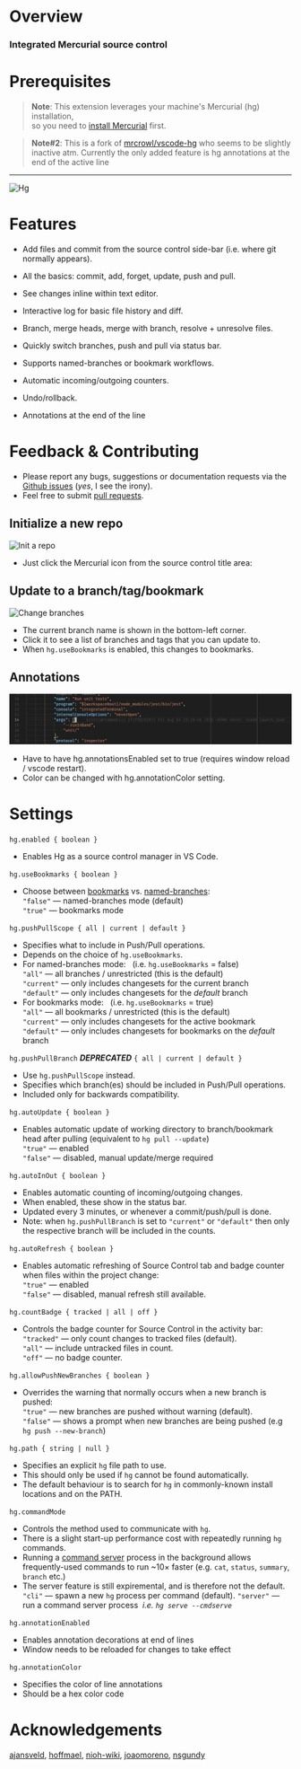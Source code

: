 # Overview

### Integrated Mercurial source control

# Prerequisites

> **Note**: This extension leverages your 
> machine's Mercurial (hg) installation,  
> so you need to [install Mercurial](https://www.mercurial-scm.org) first. 

> **Note#2**: This is a fork of 
> [mrcrowl/vscode-hg](https://github.com/mrcrowl/vscode-hg) who seems to be slightly inactive atm. Currently the only added feature is hg annotations at the end of the active line
-----

![Hg](images/hg.png) 

# Features

 * Add files and commit from the source control side-bar (i.e. where git normally appears).

 * All the basics: commit, add, forget, update, push and pull. 

 * See changes inline within text editor. 

 * Interactive log for basic file history and diff.

 * Branch, merge heads, merge with branch, resolve + unresolve files.

 * Quickly switch branches, push and pull via status bar.

 * Supports named-branches or bookmark workflows.

 * Automatic incoming/outgoing counters. 

 * Undo/rollback.

 * Annotations at the end of the line

# Feedback & Contributing

 * Please report any bugs, suggestions or documentation requests via the [Github issues](https://github.com/mrcrowl/vscode-hg/issues) (_yes_, I see the irony).
 * Feel free to submit [pull requests](https://github.com/mrcrowl/vscode-hg/pulls).


## Initialize a new repo

![Init a repo](images/init.gif) 

  * Just click the Mercurial icon from the source control title area:

## Update to a branch/tag/bookmark

![Change branches](images/change-branch.gif)

  * The current branch name is shown in the bottom-left corner.
  * Click it to see a list of branches and tags that you can update to.
  * When `hg.useBookmarks` is enabled, this changes to bookmarks.

## Annotations

![Annotation](images/annotations.png)

  * Have to have hg.annotationsEnabled set to true (requires window reload / vscode restart).
  * Color can be changed with hg.annotationColor setting.

# Settings

`hg.enabled { boolean }`
  * Enables Hg as a source control manager in VS Code.

`hg.useBookmarks { boolean }`
  * Choose between [bookmarks](https://www.mercurial-scm.org/wiki/Bookmarks) vs. [named-branches](https://www.mercurial-scm.org/wiki/NamedBranches):  
  `"false"` — named-branches mode (default)  
  `"true"` — bookmarks mode  

`hg.pushPullScope { all | current | default }`
  * Specifies what to include in Push/Pull operations.
  * Depends on the choice of `hg.useBookmarks`.
  * For named-branches mode: &nbsp; (i.e. `hg.useBookmarks` = false)  
  `"all"` &mdash; all branches / unrestricted (this is the default)  
  `"current"` &mdash; only includes changesets for the current branch  
  `"default"` &mdash; only includes changesets for the _default_ branch
  * For bookmarks mode: &nbsp; (i.e. `hg.useBookmarks` = true)  
  `"all"` &mdash; all bookmarks / unrestricted (this is the default)  
  `"current"` &mdash; only includes changesets for the active bookmark  
  `"default"` &mdash; only includes changesets for bookmarks on the _default_ branch

`hg.pushPullBranch` _**DEPRECATED**_ `{ all | current | default }`
  * Use `hg.pushPullScope` instead.
  * Specifies which branch(es) should be included in Push/Pull operations. 
  * Included only for backwards compatibility.
  
`hg.autoUpdate { boolean }`
  * Enables automatic update of working directory to branch/bookmark head after pulling (equivalent to `hg pull --update`)  
  `"true"` &mdash; enabled  
  `"false"` &mdash; disabled, manual update/merge required

`hg.autoInOut { boolean }`
  * Enables automatic counting of incoming/outgoing changes.
  * When enabled, these show in the status bar.
  * Updated every 3 minutes, or whenever a commit/push/pull is done.
  * Note: when `hg.pushPullBranch` is set to `"current"` or `"default"` then only the respective branch will be included in the counts.
  
`hg.autoRefresh { boolean }`
  * Enables automatic refreshing of Source Control tab and badge counter when files within the project change:  
  `"true"` &mdash; enabled  
  `"false"` &mdash; disabled, manual refresh still available.
    
`hg.countBadge { tracked | all | off }`
  * Controls the badge counter for Source Control in the activity bar:  
  `"tracked"` &mdash; only count changes to tracked files (default).  
  `"all"` &mdash; include untracked files in count.  
  `"off"` &mdash; no badge counter.
  
`hg.allowPushNewBranches { boolean }`
  * Overrides the warning that normally occurs when a new branch is pushed:  
  `"true"` &mdash; new branches are pushed without warning (default).  
  `"false"` &mdash; shows a prompt when new branches are being pushed (e.g `hg push --new-branch`)

`hg.path { string | null }`
  * Specifies an explicit `hg` file path to use.
  * This should only be used if `hg` cannot be found automatically.
  * The default behaviour is to search for `hg` in commonly-known install locations and on the PATH.
  
`hg.commandMode`
  * Controls the method used to communicate with `hg`.
  * There is a slight start-up performance cost with repeatedly running `hg` commands.
  * Running a [command server](https://www.mercurial-scm.org/wiki/CommandServer) process in the background allows frequently-used commands to run ~10× faster (e.g. `cat`, `status`, `summary`, `branch` etc.)  
  * The server feature is still expiremental, and is therefore not the default.
  `"cli"` &mdash; spawn a new `hg` process per command (default).
  `"server"` &mdash; run a command server process &nbsp;_i.e. `hg serve --cmdserve`_  

`hg.annotationEnabled`
  * Enables annotation decorations at end of lines
  * Window needs to be reloaded for changes to take effect

`hg.annotationColor`
  * Specifies the color of line annotations
  * Should be a hex color code

# Acknowledgements

[ajansveld](https://github.com/ajansveld), [hoffmael](https://github.com/hoffmael), [nioh-wiki](https://github.com/nioh-wiki), [joaomoreno](https://github.com/joaomoreno), [nsgundy](https://github.com/nsgundy)